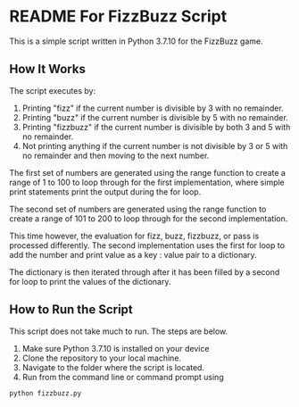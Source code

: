 # README For FizzBuzz Script

This is a simple script written in Python 3.7.10 for the FizzBuzz game.

## How It Works

The script executes by:

1. Printing "fizz" if the current number is divisible by 3 with no remainder.
2. Printing "buzz" if the current number is divisible by 5 with no remainder.
3. Printing "fizzbuzz" if the current number is divisible by both 3 and 5 with no remainder.
4. Not printing anything if the current number is not divisible by 3 or 5 with no remainder and then moving to the next number.

The first set of numbers are generated using the range function to create a range of 1 to 100 to loop through for the first implementation, where simple print statements print the output during the for loop.

The second set of numbers are generated using the range function to create a range of 101 to 200 to loop through for the second implementation. 

This time however, the evaluation for fizz, buzz, fizzbuzz, or pass is processed differently. The second implementation uses the first for loop to add the number and print value as a key : value pair to a dictionary.

The dictionary is then iterated through after it has been filled by a second for loop to print the values of the dictionary.

## How to Run the Script

This script does not take much to run. The steps are below.

1. Make sure Python 3.7.10 is installed on your device
2. Clone the repository to your local machine.
3. Navigate to the folder where the script is located.
4. Run from the command line or command prompt using
```
python fizzbuzz.py
```